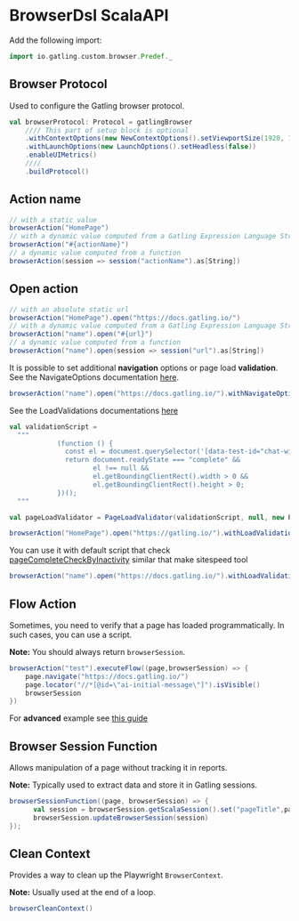 # BrowserDsl ScalaAPI

Add the following import:

```scala
import io.gatling.custom.browser.Predef._
```

## Browser Protocol

Used to configure the Gatling browser protocol.

```scala
val browserProtocol: Protocol = gatlingBrowser
    //// This part of setup block is optional
    .withContextOptions(new NewContextOptions().setViewportSize(1920, 1080))
    .withLaunchOptions(new LaunchOptions().setHeadless(false))
    .enableUIMetrics()
    ////
    .buildProtocol()
```

## Action name

```scala
// with a static value
browserAction("HomePage")
// with a dynamic value computed from a Gatling Expression Language String
browserAction("#{actionName}")
// a dynamic value computed from a function
browserAction(session => session("actionName").as[String])
```


## Open action

```scala
// with an absolute static url
browserAction("HomePage").open("https://docs.gatling.io/")
// with a dynamic value computed from a Gatling Expression Language String
browserAction("name").open("#{url}")
// a dynamic value computed from a function
browserAction("name").open(session => session("url").as[String])
```

It is possible to set additional **navigation** options or page load **validation**. 
See the NavigateOptions documentation [here](https://javadoc.io/doc/com.microsoft.playwright/playwright/1.46.0/com/microsoft/playwright/Page.NavigateOptions.html).
```scala
browserAction("name").open("https://docs.gatling.io/").withNavigateOptions(new Page.NavigateOptions().setWaitUntil(LOAD))
```
See the LoadValidations documentations [here](https://playwright.dev/java/docs/api/class-page#page-wait-for-function)
```scala
val validationScript =
  """
            (function () {
              const el = document.querySelector('[data-test-id="chat-widget-iframe"]');
              return document.readyState === "complete" &&
                     el !== null &&
                     el.getBoundingClientRect().width > 0 &&
                     el.getBoundingClientRect().height > 0;
            })();
  """

val pageLoadValidator = PageLoadValidator(validationScript, null, new Page.WaitForFunctionOptions().setPollingInterval(100).setTimeout(30000))

browserAction("HomePage").open("https://gatling.io/").withLoadValidations(pageLoadValidator)
```

You can use it with default script that check [pageCompleteCheckByInactivity](https://github.com/sitespeedio/browsertime/blob/main/lib/core/pageCompleteChecks/pageCompleteCheckByInactivity.js)
similar that make sitespeed tool
```scala
browserAction("name").open("https://docs.gatling.io/").withLoadValidations())
```

## Flow Action

Sometimes, you need to verify that a page has loaded programmatically. In such cases, you can use a script.

**Note:** You should always return `browserSession`.

```scala
browserAction("test").executeFlow((page,browserSession) => {
    page.navigate("https://docs.gatling.io/")
    page.locator("//*[@id=\"ai-initial-message\"]").isVisible()
    browserSession
})
```

For **advanced** example see [this guide](./FlowActionAdvanced.md)

## Browser Session Function

Allows manipulation of a page without tracking it in reports.

**Note:** Typically used to extract data and store it in Gatling sessions.

```scala
browserSessionFunction((page, browserSession) => {
      val session = browserSession.getScalaSession().set("pageTitle",page.title())
      browserSession.updateBrowserSession(session)
});
```


## Clean Context

Provides a way to clean up the Playwright `BrowserContext`.

**Note:** Usually used at the end of a loop.

```scala
browserCleanContext()
```
